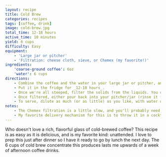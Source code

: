 ```yaml
---
layout: recipe
title: Cold Brew
categories: recipes
tags: [coffee, drink]
image: cold-brew.jpg
total_time: 12-18 hours
active_time: 10 minutes
yield: 6 cups
difficulty: Easy
equipment:
    - 'Large jar or pitcher'
    - 'Filtration: cheese cloth, sieve, or Chemex (my favorite!)'
ingredients:
    'coarse-ground coffee': 6oz
    'water': 6 cups
directions:
    - Combine the coffee and the water in your large jar or pitcher, and give it a quick stir to ensure all the grounds are wet. Don't worry that they're all floating at the top; that just happens.
    - Put it in the fridge for _12-18 hours_.
    - Once we're all steeped, filter the solids from the liquids. You can use a metal sieve, even add some cheesecloth to do it better. My favorite? Use a Chemex pourover setup to filter.
    - Once filtered, either pour back into your pitcher/jar (rinse it first!) or dispense into smaller jars.
    - To serve, dilute as much (or as little) as you like, with water or milk (or whiskey) and serve over ice.
notes:
    - The Chemex filtration is a little slow, and you'll probably need to do two batches, but the extra time is worth it, in my opinion. The Chemex filter ensures _no_ particles get down into the liquid, plus it captures a lot of the oils that come off the beans in the steeping process, which while I'm certain they're fine to consume, can make for an unsightly film at the top of your drink.
    - My favorite delivery mechanism for this is to throw it in a cocktail shaker full of ice, approximately two parts concentrate to one part milk (I like oat milk here but any milk-like substance works), and a good tablespoon or two of [chocolate syrup]({% post_url 2020-04-02-chocolate-syrup %}). Give it a vigorous shake and pour out -- ice and all -- into a glass. Mmm!
---
```

Who doesn't love a rich, flavorful glass of cold-brewed coffee? This recipe is as easy as it is delicious, and is my favorite kind: unattended. I love to prep this just after dinner so I have it ready to go by lunch the next day. The 6 cups of cold brew concentrate this produces lasts me upwards of a week of afternoon coffee drinks.